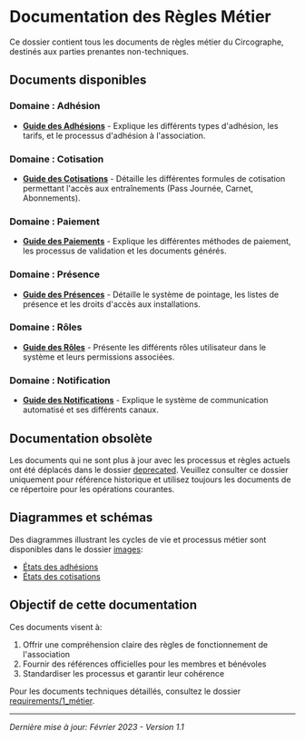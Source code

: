 # Documentation des Règles Métier

Ce dossier contient tous les documents de règles métier du Circographe, destinés aux parties prenantes non-techniques.

## Documents disponibles

### Domaine : Adhésion

- [**Guide des Adhésions**](docs/business/regles/adhesion.md) - Explique les différents types d'adhésion, les tarifs, et le processus d'adhésion à l'association.

### Domaine : Cotisation

- [**Guide des Cotisations**](docs/business/regles/cotisation.md) - Détaille les différentes formules de cotisation permettant l'accès aux entraînements (Pass Journée, Carnet, Abonnements).

### Domaine : Paiement

- [**Guide des Paiements**](docs/business/regles/paiement.md) - Explique les différentes méthodes de paiement, les processus de validation et les documents générés.

### Domaine : Présence

- [**Guide des Présences**](docs/business/regles/presence.md) - Détaille le système de pointage, les listes de présence et les droits d'accès aux installations.

### Domaine : Rôles

- [**Guide des Rôles**](docs/business/regles/roles.md) - Présente les différents rôles utilisateur dans le système et leurs permissions associées.

### Domaine : Notification

- [**Guide des Notifications**](docs/business/regles/notification.md) - Explique le système de communication automatisé et ses différents canaux.

## Documentation obsolète

Les documents qui ne sont plus à jour avec les processus et règles actuels ont été déplacés dans le dossier [deprecated](deprecated/). Veuillez consulter ce dossier uniquement pour référence historique et utilisez toujours les documents de ce répertoire pour les opérations courantes.

## Diagrammes et schémas

Des diagrammes illustrant les cycles de vie et processus métier sont disponibles dans le dossier [images](/docs/business/images/):

- [États des adhésions](docs/business/images/adhesion_states.md)
- [États des cotisations](docs/business/images/cotisation_states.md)

## Objectif de cette documentation

Ces documents visent à:
1. Offrir une compréhension claire des règles de fonctionnement de l'association
2. Fournir des références officielles pour les membres et bénévoles
3. Standardiser les processus et garantir leur cohérence

Pour les documents techniques détaillés, consultez le dossier [requirements/1_métier](../..../../requirements/1_métier/).

---

*Dernière mise à jour: Février 2023 - Version 1.1* 